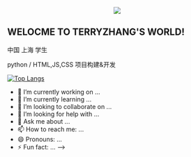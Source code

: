 <p align="center"> 
  <a href="https://www.mrzxr.com">
    <img src="https://github.com/user-attachments/assets/bc8ec403-c1ca-41de-be3c-62dadc48d895">
  </a>
</p>

## WELOCME TO TERRYZHANG'S WORLD!
中国 上海 学生
      
python / HTML,JS,CSS 项目构建&开发

[![Top Langs](https://github-readme-stats.vercel.app/api/top-langs/?username=terryzhangxr)](https://github.com/terryzhangxr/github-readme-stats)
- 🔭 I’m currently working on ...
- 🌱 I’m currently learning ...
- 👯 I’m looking to collaborate on ...
- 🤔 I’m looking for help with ...
- 💬 Ask me about ...
- 📫 How to reach me: ...
- 😄 Pronouns: ...
- ⚡ Fun fact: ...
-->


